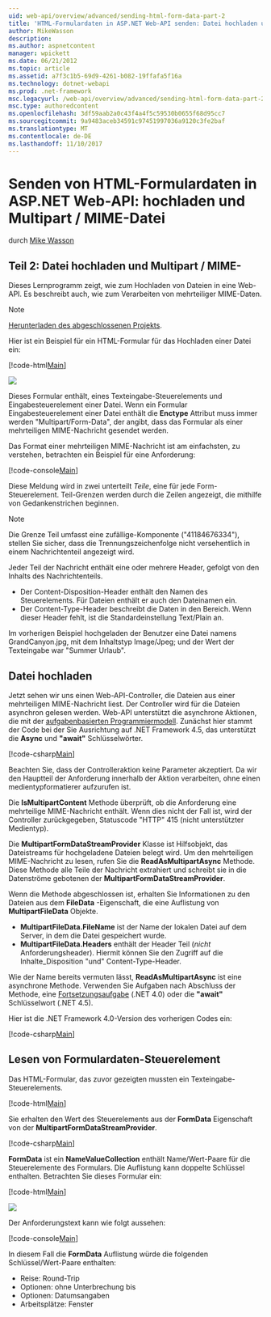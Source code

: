 ```yaml
---
uid: web-api/overview/advanced/sending-html-form-data-part-2
title: 'HTML-Formulardaten in ASP.NET Web-API senden: Datei hochladen und Multipart / MIME | Microsoft Docs'
author: MikeWasson
description: 
ms.author: aspnetcontent
manager: wpickett
ms.date: 06/21/2012
ms.topic: article
ms.assetid: a7f3c1b5-69d9-4261-b082-19ffafa5f16a
ms.technology: dotnet-webapi
ms.prod: .net-framework
msc.legacyurl: /web-api/overview/advanced/sending-html-form-data-part-2
msc.type: authoredcontent
ms.openlocfilehash: 3df59aab2a0c43f4a4f5c59530b0655f68d95cc7
ms.sourcegitcommit: 9a9483aceb34591c97451997036a9120c3fe2baf
ms.translationtype: MT
ms.contentlocale: de-DE
ms.lasthandoff: 11/10/2017
---
```

<a name="sending-html-form-data-in-aspnet-web-api-file-upload-and-multipart-mime"></a>Senden von HTML-Formulardaten in ASP.NET Web-API: hochladen und Multipart / MIME-Datei
====================
durch [Mike Wasson](https://github.com/MikeWasson)

## <a name="part-2-file-upload-and-multipart-mime"></a>Teil 2: Datei hochladen und Multipart / MIME-

Dieses Lernprogramm zeigt, wie zum Hochladen von Dateien in eine Web-API. Es beschreibt auch, wie zum Verarbeiten von mehrteiliger MIME-Daten.

> [!NOTE]
> [Herunterladen des abgeschlossenen Projekts](https://code.msdn.microsoft.com/ASPNET-Web-API-File-Upload-a8c0fb0d).


Hier ist ein Beispiel für ein HTML-Formular für das Hochladen einer Datei ein:

[!code-html[Main](sending-html-form-data-part-2/samples/sample1.html)]

![](sending-html-form-data-part-2/_static/image1.png)

Dieses Formular enthält, eines Texteingabe-Steuerelements und Eingabesteuerelement einer Datei. Wenn ein Formular Eingabesteuerelement einer Datei enthält die **Enctype** Attribut muss immer werden &quot;Multipart/Form-Data&quot;, der angibt, dass das Formular als einer mehrteiligen MIME-Nachricht gesendet werden.

Das Format einer mehrteiligen MIME-Nachricht ist am einfachsten, zu verstehen, betrachten ein Beispiel für eine Anforderung:

[!code-console[Main](sending-html-form-data-part-2/samples/sample2.cmd)]

Diese Meldung wird in zwei unterteilt *Teile*, eine für jede Form-Steuerelement. Teil-Grenzen werden durch die Zeilen angezeigt, die mithilfe von Gedankenstrichen beginnen.

> [!NOTE]
> Die Grenze Teil umfasst eine zufällige-Komponente (&quot;41184676334&quot;), stellen Sie sicher, dass die Trennungszeichenfolge nicht versehentlich in einem Nachrichtenteil angezeigt wird.


Jeder Teil der Nachricht enthält eine oder mehrere Header, gefolgt von den Inhalts des Nachrichtenteils.

- Der Content-Disposition-Header enthält den Namen des Steuerelements. Für Dateien enthält er auch den Dateinamen ein.
- Der Content-Type-Header beschreibt die Daten in den Bereich. Wenn dieser Header fehlt, ist die Standardeinstellung Text/Plain an.

Im vorherigen Beispiel hochgeladen der Benutzer eine Datei namens GrandCanyon.jpg, mit dem Inhaltstyp Image/Jpeg; und der Wert der Texteingabe war &quot;Summer Urlaub&quot;.

## <a name="file-upload"></a>Datei hochladen

Jetzt sehen wir uns einen Web-API-Controller, die Dateien aus einer mehrteiligen MIME-Nachricht liest. Der Controller wird für die Dateien asynchron gelesen werden. Web-API unterstützt die asynchrone Aktionen, die mit der [aufgabenbasierten Programmiermodell](https://msdn.microsoft.com/library/dd460693.aspx). Zunächst hier stammt der Code bei der Sie Ausrichtung auf .NET Framework 4.5, das unterstützt die **Async** und **"await"** Schlüsselwörter.

[!code-csharp[Main](sending-html-form-data-part-2/samples/sample3.cs)]

Beachten Sie, dass der Controlleraktion keine Parameter akzeptiert. Da wir den Hauptteil der Anforderung innerhalb der Aktion verarbeiten, ohne einen medientypformatierer aufzurufen ist.

Die **IsMultipartContent** Methode überprüft, ob die Anforderung eine mehrteilige MIME-Nachricht enthält. Wenn dies nicht der Fall ist, wird der Controller zurückgegeben, Statuscode "HTTP" 415 (nicht unterstützter Medientyp).

Die **MultipartFormDataStreamProvider** Klasse ist Hilfsobjekt, das Dateistreams für hochgeladene Dateien belegt wird. Um den mehrteiligen MIME-Nachricht zu lesen, rufen Sie die **ReadAsMultipartAsync** Methode. Diese Methode alle Teile der Nachricht extrahiert und schreibt sie in die Datenströme gebotenen der **MultipartFormDataStreamProvider**.

Wenn die Methode abgeschlossen ist, erhalten Sie Informationen zu den Dateien aus dem **FileData** -Eigenschaft, die eine Auflistung von **MultipartFileData** Objekte.

- **MultipartFileData.FileName** ist der Name der lokalen Datei auf dem Server, in dem die Datei gespeichert wurde.
- **MultipartFileData.Headers** enthält der Header Teil (*nicht* Anforderungsheader). Hiermit können Sie den Zugriff auf die Inhalte\_Disposition "und" Content-Type-Header.

Wie der Name bereits vermuten lässt, **ReadAsMultipartAsync** ist eine asynchrone Methode. Verwenden Sie Aufgaben nach Abschluss der Methode, eine [Fortsetzungsaufgabe](https://msdn.microsoft.com/en-us/library/ee372288.aspx) (.NET 4.0) oder die **"await"** Schlüsselwort (.NET 4.5).

Hier ist die .NET Framework 4.0-Version des vorherigen Codes ein:

[!code-csharp[Main](sending-html-form-data-part-2/samples/sample4.cs)]

## <a name="reading-form-control-data"></a>Lesen von Formulardaten-Steuerelement

Das HTML-Formular, das zuvor gezeigten mussten ein Texteingabe-Steuerelements.

[!code-html[Main](sending-html-form-data-part-2/samples/sample5.html)]

Sie erhalten den Wert des Steuerelements aus der **FormData** Eigenschaft von der **MultipartFormDataStreamProvider**.

[!code-csharp[Main](sending-html-form-data-part-2/samples/sample6.cs?highlight=15)]

**FormData** ist ein **NameValueCollection** enthält Name/Wert-Paare für die Steuerelemente des Formulars. Die Auflistung kann doppelte Schlüssel enthalten. Betrachten Sie dieses Formular ein:

[!code-html[Main](sending-html-form-data-part-2/samples/sample7.html)]

![](sending-html-form-data-part-2/_static/image2.png)

Der Anforderungstext kann wie folgt aussehen:

[!code-console[Main](sending-html-form-data-part-2/samples/sample8.cmd)]

In diesem Fall die **FormData** Auflistung würde die folgenden Schlüssel/Wert-Paare enthalten:

- Reise: Round-Trip
- Optionen: ohne Unterbrechung bis
- Optionen: Datumsangaben
- Arbeitsplätze: Fenster
